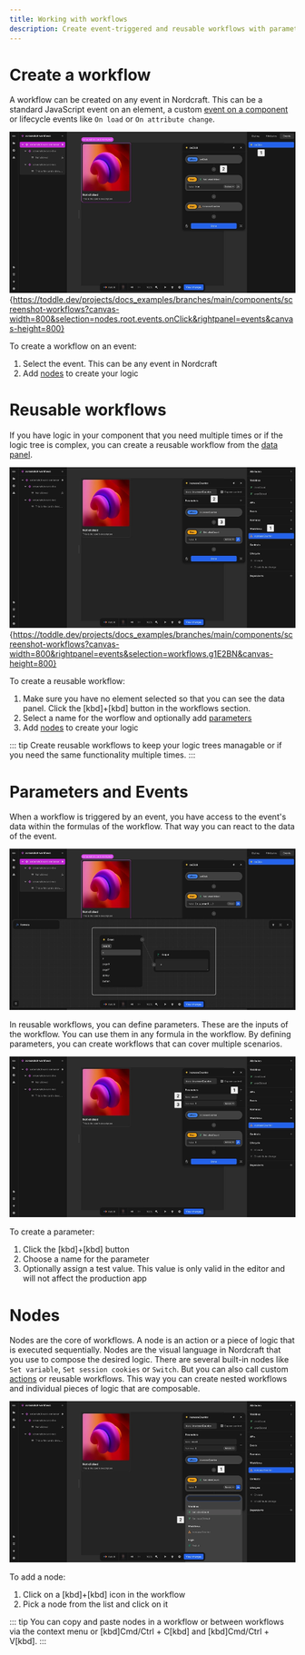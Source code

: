 ```yaml
---
title: Working with workflows
description: Create event-triggered and reusable workflows with parameters and sequential action nodes to implement interaction logic in your Nordcraft app.
---
```


# Create a workflow
A workflow can be created on any event in Nordcraft. This can be a standard JavaScript event on an element, a custom [event on a component](/components/interface-and-lifecycle#setting-up-events) or lifecycle events like `On load` or `On attribute change`.

![Create a workflow|16/9](create-workflow-on-event.webp){https://toddle.dev/projects/docs_examples/branches/main/components/screenshot-workflows?canvas-width=800&selection=nodes.root.events.onClick&rightpanel=events&canvas-height=800}

To create a workflow on an event:
1. Select the event. This can be any event in Nordcraft
2. Add [nodes](#nodes) to create your logic

# Reusable workflows
If you have logic in your component that you need multiple times or if the logic tree is complex, you can create a reusable workflow from the [data panel](/the-editor/data-panel#workflows). 

![Create reusable workflow|16/9](create-reusable-workflow.webp){https://toddle.dev/projects/docs_examples/branches/main/components/screenshot-workflows?canvas-width=800&rightpanel=events&selection=workflows.g1E2BN&canvas-height=800}

To create a reusable workflow:
1. Make sure you have no element selected so that you can see the data panel. Click the [kbd]+[kbd] button in the workflows section.
2. Select a name for the worflow and optionally add [parameters](#parameters-and-events)
3. Add [nodes](#nodes) to create your logic

::: tip
Create reusable workflows to keep your logic trees managable or if you need the same functionality multiple times.
:::

# Parameters and Events
When a workflow is triggered by an event, you have access to the event's data within the formulas of the workflow. That way you can react to the data of the event.

![Use event data|16/9](workflow-event-data.webp)

In reusable workflows, you can define parameters. These are the inputs of the workflow. You can use them in any formula in the workflow. By defining parameters, you can create workflows that can cover multiple scenarios.

![Create parameters|16/9](workflow-parameters.webp)

To create a parameter:
1. Click the [kbd]+[kbd] button
2. Choose a name for the parameter
3. Optionally assign a test value. This value is only valid in the editor and will not affect the production app

# Nodes
Nodes are the core of workflows. A node is an action or a piece of logic that is executed sequentially. Nodes are the visual language in Nordcraft that you use to compose the desired logic. There are several built-in nodes like `Set variable`, `Set session cookies` or `Switch`. But you can also call custom [actions](/actions/overview) or reusable workflows. This way you can create nested workflows and individual pieces of logic that are composable.

![Create nodes|16/9](create-workflow-node.webp)

To add a node:
1. Click on a [kbd]+[kbd] icon in the workflow
2. Pick a node from the list and click on it

::: tip
You can copy and paste nodes in a workflow or between workflows via the context menu or [kbd]Cmd/Ctrl + C[kbd] and [kbd]Cmd/Ctrl + V[kbd].
:::
